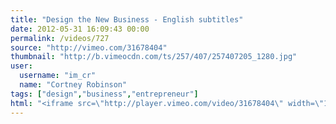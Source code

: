 ```yaml
---
title: "Design the New Business - English subtitles"
date: 2012-05-31 16:09:43 00:00
permalink: /videos/727
source: "http://vimeo.com/31678404"
thumbnail: "http://b.vimeocdn.com/ts/257/407/257407205_1280.jpg"
user:
  username: "im_cr"
  name: "Cortney Robinson"
tags: ["design","business","entrepreneur"]
html: "<iframe src=\"http://player.vimeo.com/video/31678404\" width=\"1280\" height=\"720\" frameborder=\"0\" webkitAllowFullScreen mozallowfullscreen allowFullScreen></iframe>"
---
```



